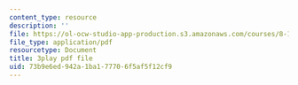 ```yaml
---
content_type: resource
description: ''
file: https://ol-ocw-studio-app-production.s3.amazonaws.com/courses/8-13-14-experimental-physics-i-ii-junior-lab-fall-2016-spring-2017/73b9e6ed942a1ba177706f5af5f12cf9_zHcHGFvd7Vw.pdf
file_type: application/pdf
resourcetype: Document
title: 3play pdf file
uid: 73b9e6ed-942a-1ba1-7770-6f5af5f12cf9
---
```

